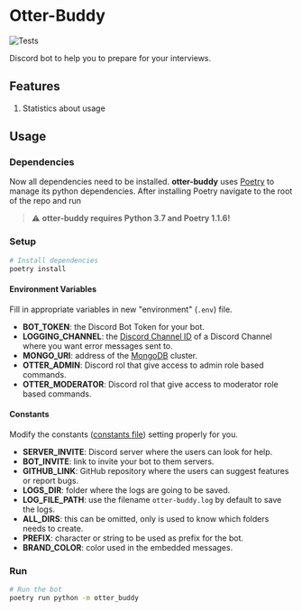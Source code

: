 # Otter-Buddy
![Tests](https://github.com/Proyecto-Nutria/otter-buddy/workflows/Test/badge.svg)

Discord bot to help you to prepare for your interviews.

## Features

1. Statistics about usage

## Usage

### Dependencies

Now all dependencies need to be installed. **otter-buddy** uses [Poetry](https://python-poetry.org/) to manage its python dependencies. After installing Poetry navigate to the root of the repo and run

> :warning: **otter-buddy requires Python 3.7 and Poetry 1.1.6!**

### Setup

```sh
# Install dependencies
poetry install
```

#### Environment Variables

Fill in appropriate variables in new "environment" (`.env`) file.

- **BOT_TOKEN**: the Discord Bot Token for your bot.
- **LOGGING_CHANNEL**: the [Discord Channel ID](https://support.discord.com/hc/en-us/articles/206346498-Where-can-I-find-my-User-Server-Message-ID-) of a Discord Channel where you want error messages sent to.
- **MONGO_URI**: address of the [MongoDB](https://www.mongodb.com/cloud/atlas) cluster.
- **OTTER_ADMIN**: Discord rol that give access to admin role based commands.
- **OTTER_MODERATOR**: Discord rol that give access to moderator role based commands.

#### Constants

Modify the constants ([constants file](/otter_buddy/constants.py)) setting properly for you.

- **SERVER_INVITE**: Discord server where the users can look for help.
- **BOT_INVITE**: link to invite your bot to them servers.
- **GITHUB_LINK**: GitHub repository where the users can suggest features or report bugs.
- **LOGS_DIR**: folder where the logs are going to be saved.
- **LOG_FILE_PATH**: use the filename `otter-buddy.log` by default to save the logs.
- **ALL_DIRS**: this can be omitted, only is used to know which folders needs to create.
- **PREFIX**: character or string to be used as prefix for the bot.
- **BRAND_COLOR**: color used in the embedded messages.

### Run

```sh
# Run the bot
poetry run python -m otter_buddy
```
